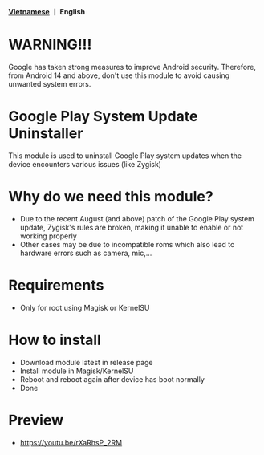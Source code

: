 <b><a href="https://github.com/daoquan1002/GPSU-Uninstaller/blob/main/README.md">Vietnamese</a>  丨 English</b>
   </p>

# WARNING!!!
Google has taken strong measures to improve Android security. Therefore, from Android 14 and above, don't use this module to avoid causing unwanted system errors.

# Google Play System Update Uninstaller

This module is used to uninstall Google Play system updates when the device encounters various issues (like Zygisk)

# Why do we need this module?
- Due to the recent August (and above) patch of the Google Play system update, Zygisk's rules are broken, making it unable to enable or not working properly
- Other cases may be due to incompatible roms which also lead to hardware errors such as camera, mic,...

# Requirements
- Only for root using Magisk or KernelSU

# How to install
- Download module latest in release page
- Install module in Magisk/KernelSU
- Reboot and reboot again after device has boot normally
- Done

# Preview
- https://youtu.be/rXaRhsP_2RM
